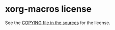 # xorg-macros license

See the
[COPYING file in the sources](https://cgit.freedesktop.org/xorg/util/macros/tree/COPYING)
for the license.
